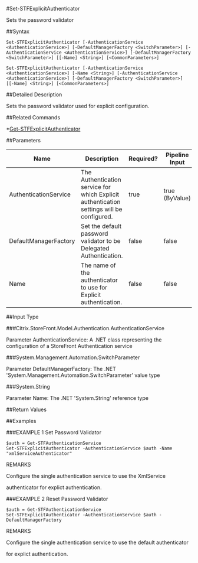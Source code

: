 #Set-STFExplicitAuthenticator
Sets the password validator
##Syntax
```Set-STFExplicitAuthenticator [-AuthenticationService <AuthenticationService>] [-DefaultManagerFactory <SwitchParameter>] [-AuthenticationService <AuthenticationService>] [-DefaultManagerFactory <SwitchParameter>] [[-Name] <String>] [<CommonParameters>]
Set-STFExplicitAuthenticator [-AuthenticationService <AuthenticationService>] [-Name <String>] [-AuthenticationService <AuthenticationService>] [-DefaultManagerFactory <SwitchParameter>] [[-Name] <String>] [<CommonParameters>]
```
##Detailed Description
Sets the password validator used for explicit configuration.
##Related Commands
*[Get-STFExplicitAuthenticator](Get-STFExplicitAuthenticator)
##Parameters
|Name|Description|Required?|Pipeline Input||--|--|--|--||AuthenticationService|The Authentication service for which Explicit authentication settings will be configured.|true|true (ByValue)||DefaultManagerFactory|Set the default password validator to be Delegated Authentication.|false|false||Name|The name of the authenticator to use for Explicit authentication.|false|false|##Input Type
###Citrix.StoreFront.Model.Authentication.AuthenticationService
Parameter AuthenticationService: A .NET class representing the configuration of a StoreFront Authentication service
###System.Management.Automation.SwitchParameter
Parameter DefaultManagerFactory: The .NET 'System.Management.Automation.SwitchParameter' value type
###System.String
Parameter Name: The .NET 'System.String' reference type
##Return Values
##Examples
###EXAMPLE 1 Set Password Validator
```$auth = Get-STFAuthenticationService
Set-STFExplicitAuthenticator -AuthenticationService $auth -Name "xmlServiceAuthenticator"
```
REMARKS
Configure the single authentication service to use the XmlService
authenticator for explict authentication.
###EXAMPLE 2 Reset Password Validator
```$auth = Get-STFAuthenticationService
Set-STFExplicitAuthenticator -AuthenticationService $auth -DefaultManagerFactory
```
REMARKS
Configure the single authentication service to use the default authenticator
for explict authentication.
